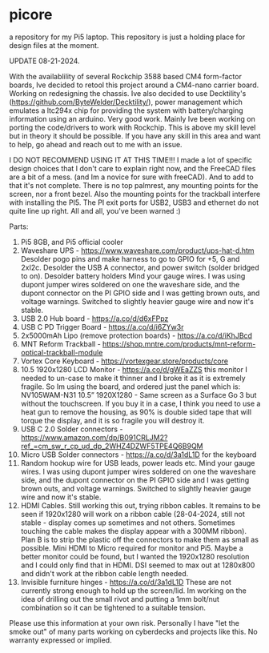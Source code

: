 # picore
a repository for my Pi5 laptop. 
This repository is just a holding place for design files at the moment.  

UPDATE 08-21-2024.

With the availablility of several Rockchip 3588 based CM4 form-factor boards, Ive decided to retool this project around a CM4-nano carrier board. Working on redesigning the chassis.  Ive also decided to use Decktility's (https://github.com/ByteWelder/Decktility/), power management which emulates a ltc294x chip for providing the system with battery/charging information using an arduino.  Very good work.  Mainly Ive been working on porting the code/drivers to work with Rockchip.  This is above my skill level but in theory it should be possible.  If you have any skill in this area and want to help, go ahead and reach out to me with an issue.

I DO NOT RECOMMEND USING IT AT THIS TIME!!! I made a lot of specific design choices that I don't care to explain right now, and the FreeCAD files are a bit of a mess. (and Im a novice for sure with freeCAD). And to add to that it's not complete. There is no top palmrest, any mounting points for the screen, nor a front bezel. Also the mounting points for the trackball interfere with installing the PI5. The PI exit ports for USB2, USB3 and ethernet do not quite line up right. All and all, you've been warned :) 

Parts:

1. Pi5 8GB, and Pi5 official cooler
2. Waveshare UPS - https://www.waveshare.com/product/ups-hat-d.htm
        Desolder pogo pins and make harness to go to GPIO for +5, G and 2xI2c.
        Desolder the USB A connector, and power switch (solder bridged to on).
        Desolder battery holders
        Mind your gauge wires. I was using dupont jumper wires soldered on one the waveshare side, and the dupont connector on the PI GPIO side and I was getting brown outs, and voltage warnings. Switched to
        slightly heavier gauge wire and now it's stable.
4. USB 2.0 Hub board - https://a.co/d/d6xFPpz
5. USB C PD Trigger Board - https://a.co/d/i6ZYw3r
6. 2x5000mAh Lipo (remove protection boards) - https://a.co/d/iKhJBcd
7. MNT Reform Trackball - https://shop.mntre.com/products/mnt-reform-optical-trackball-module
8. Vortex Core Keyboard - https://vortexgear.store/products/core
9. 10.5 1920x1280 LCD Monitor - https://a.co/d/gWEaZZS this monitor I needed to un-case to make it thinner and I broke it as it is extremely fragile. So Im using the board, and ordered just the panel which is: NV105WAM-N31 10.5” 1920X1280 - Same screen as a Surface Go 3 but without the touchscreen.  If you buy it in a case, I think you need to use a heat gun to remove the housing, as 90% is double sided tape that will torque the display, and it is so fragile you will destroy it.  
11. USB C 2.0 Solder connectors - https://www.amazon.com/dp/B091CRLJM2?ref_=cm_sw_r_cp_ud_dp_2WHZ4DZWF5TPE4Q6B9QM
12. Micro USB Solder connectors - https://a.co/d/3a1dL1D  for the keyboard
13. Random hookup wire for USB leads, power leads etc. Mind your gauge wires. I was using dupont jumper wires soldered on one the waveshare side, and the dupont connector on the PI GPIO side and I was getting brown outs, and voltage warnings. Switched to slightly heavier gauge wire and now it's stable.
14. HDMI Cables.  Still working this out, trying ribbon cables.  It remains to be seen if 1920x1280 will work on a ribbon cable (28-04-2024, still not stable - display comes up sometimes and not others. Sometimes touching the cable makes the display appear with a 300MM ribbon).  Plan B is to strip the plastic off the connectors to make them as small as possible.  Mini HDMI to Micro required for monitor and Pi5.  Maybe a better monitor could be found, but I wanted the 1920x1280 resolution and I could only find that in HDMI.  DSI seemed to max out at 1280x800 and didn't work at the ribbon cable length needed.   
15. Invisible furniture hinges - https://a.co/d/3a1dL1D
        These are not currently strong enough to hold up the screen/lid. Im working on the idea of drilling out the small rivot and            putting a 1mm bolt/nut combination so it can be tightened to a suitable tension.

Please use this information at your own risk. Personally I have "let the smoke out" of many parts working on cyberdecks and projects like this. No warranty expressed or implied.
